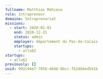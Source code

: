 ```yaml
---
fullname: Matthias Mahieux
role: Intrapreneur
domaine: Intraprenariat
missions:
  - start: 2020-01-01
    end: 2020-12-31
    status: admin
    employer: département du Pas-de-Calais
    startups:
      - allo62
startups:
  - allo62
previously: []
uuid: 992c94e7-7856-46d6-8bcc-fb2484ed541b
---
```

